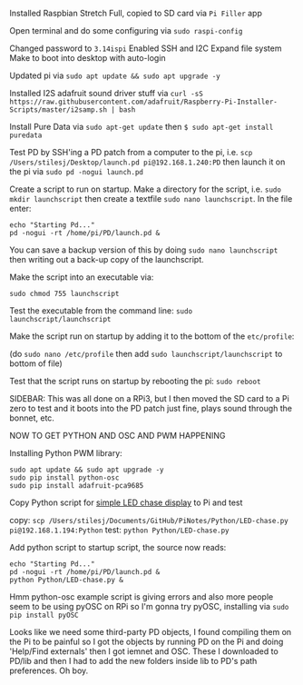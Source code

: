 Installed Raspbian Stretch Full, copied to SD card via `Pi Filler` app

Open terminal and do some configuring via `sudo raspi-config`

Changed password to `3.14ispi`
Enabled SSH and I2C
Expand file system
Make to boot into desktop with auto-login

Updated pi via `sudo apt update && sudo apt upgrade -y`

Installed I2S adafruit sound driver stuff via `curl -sS https://raw.githubusercontent.com/adafruit/Raspberry-Pi-Installer-Scripts/master/i2samp.sh | bash`

Install Pure Data via `sudo apt-get update` then `$ sudo apt-get install puredata`

Test PD by SSH'ing a PD patch from a computer to the pi, i.e. `scp /Users/stilesj/Desktop/launch.pd pi@192.168.1.240:PD` then launch it on the pi via `sudo pd -nogui launch.pd`

Create a script to run on startup.  Make a directory for the script, i.e. `sudo mkdir launchscript` then create a textfile `sudo nano launchscript`.  In the file enter:

```
echo "Starting Pd..."
pd -nogui -rt /home/pi/PD/launch.pd &
```

You can save a backup version of this by doing `sudo nano launchscript` then writing out a back-up copy of the launchscript.

Make the script into an executable via:

`sudo chmod 755 launchscript`

Test the executable from the command line: `sudo launchscript/launchscript`

Make the script run on startup by adding it to the bottom of the `etc/profile`:

(do `sudo nano /etc/profile` then add `sudo launchscript/launchscript` to bottom of file)

Test that the script runs on startup by rebooting the pi: `sudo reboot`

SIDEBAR: This was all done on a RPi3, but I then moved the SD card to a Pi zero to test and it boots into the PD patch just fine, plays sound through the bonnet, etc.

NOW TO GET PYTHON AND OSC AND PWM HAPPENING

Installing Python PWM library:
```
sudo apt update && sudo apt upgrade -y
sudo pip install python-osc
sudo pip install adafruit-pca9685
```

Copy Python script for [simple LED chase display](https://github.com/jts3k/PiNotes/blob/master/Python/LED-chase.py) to Pi and test

copy: `scp /Users/stilesj/Documents/GitHub/PiNotes/Python/LED-chase.py pi@192.168.1.194:Python`
test: `python Python/LED-chase.py`

Add python script to startup script, the source now reads:

```
echo "Starting Pd..."
pd -nogui -rt /home/pi/PD/launch.pd &
python Python/LED-chase.py &
```

Hmm python-osc example script is giving errors and also more people seem to be using pyOSC on RPi so I'm gonna try pyOSC, installing via `sudo pip install pyOSC`

Looks like we need some third-party PD objects, I found compiling them on the Pi to be painful so I got the objects by running PD on the Pi and doing 'Help/Find externals' then I got iemnet and OSC.  These I downloaded to PD/lib and then I had to add the new folders inside lib to PD's path preferences.  Oh boy.
